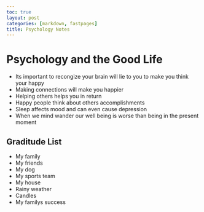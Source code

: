 ```yaml
---
toc: true
layout: post
categories: [markdown, fastpages]
title: Psychology Notes
---
```

# Psychology and the Good Life
- Its important to recongize your brain will lie to you to make you think your happy 
- Making connections will make you happier 
- Helping others helps you in return 
- Happy people think about others accomplishments
- Sleep affects mood and can even cause depression 
- When we mind wander our well being is worse than being in the present moment 
## Graditude List 
- My family 
- My friends 
- My dog 
- My sports team 
- My house 
- Rainy weather 
- Candles 
- My familys success 
